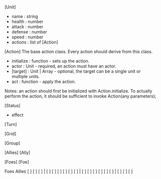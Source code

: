 [Unit]
   * name : string
   * health : number
   * attack : number
   * defense : number
   * speed : number
   * actions : list of [Action]

[Action]
   The base action class. Every action should derive from this class.

   * initialize : function - sets up the action.
   * actor : Unit - required, an action must have an actor.
   * [target] : Unit | Array - optional, the target can be a single unit or multiple units.
   * act : function - apply the action.

   Notes: an action should first be initialized with Action.initialize. To actually
          perform the action, it should be sufficient to invoke Action(any parameters);


[Status]
   * effect

[Turn]

[Grid]

[Group]

[Allies] [Ally]

[Foes] [Foe]

   Foes                 Allies
[ ] [ ] [ ]    |     [ ] [ ] [ ]
[ ] [ ] [ ]    |     [ ] [ ] [ ]
[ ] [ ] [ ]    |     [ ] [ ] [ ]
